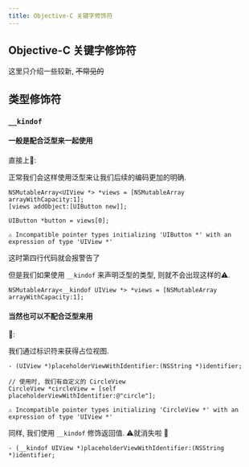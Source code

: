 ```yaml
---
title: Objective-C 关键字修饰符
---
```


## Objective-C 关键字修饰符

这里只介绍一些较新, ~~不常见的~~

## 类型修饰符

### `__kindof`

#### 一般是配合泛型来一起使用

直接上🌰:

正常我们会这样使用泛型来让我们后续的编码更加的明确.

```objc
NSMutableArray<UIView *> *views = [NSMutableArray arrayWithCapacity:1];
[views addObject:[UIButton new]];

UIButton *button = views[0];
```

`⚠️ Incompatible pointer types initializing 'UIButton *' with an expression of type 'UIView *'`

这时第四行代码就会报警告了

但是我们如果使用 `__kindof` 来声明泛型的类型, 则就不会出现这样的⚠️.

```objc
NSMutableArray<__kindof UIView *> *views = [NSMutableArray arrayWithCapacity:1];
```

#### 当然也可以不配合泛型来用

🌰: 

我们通过标识符来获得占位视图.

```objc
- (UIView *)placeholderViewWithIdentifier:(NSString *)identifier; 

// 使用时, 我们有自定义的 CircleView
CircleView *circleView = [self placeholderViewWithIdentifier:@"circle"];
```

`⚠️ Incompatible pointer types initializing 'CircleView *' with an expression of type 'UIView *'`

同样, 我们使用 `__kindof` 修饰返回值. ⚠️就消失啦 🎉

```objc
- (__kindof UIView *)placeholderViewWithIdentifier:(NSString *)identifier; 
```



### 